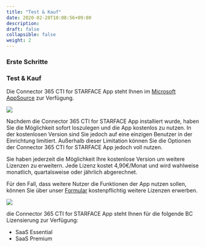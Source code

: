 ```yaml
---
title: "Test & Kauf"
date: 2020-02-28T10:08:56+09:00
description: 
draft: false
collapsible: false
weight: 2
---
```

### Erste Schritte

### Test & Kauf

Die Connector 365 CTI for STARFACE App steht Ihnen im [Microsoft AppSource](https://appsource.microsoft.com/de-de/product/dynamics-365-business-central/pubid.belwaregmbh2%7Caid.connector-365-cti-for-starface%7Cpappid.c2122935-411c-4417-9535-57769feb7e43?tab=overview) zur Verfügung.

![](images/apps/ctiappsourcede.PNG)

Nachdem die Connector 365 CTI for STARFACE App installiert wurde, haben Sie die Möglichkeit sofort loszulegen und die App kostenlos zu nutzen. In der kostenlosen Version sind Sie jedoch auf eine einzigen Benutzer in der Einrichtung limitiert. Außerhalb dieser Limitation können Sie die Optionen der Connector 365 CTI for STARFACE App jedoch voll nutzen.

Sie haben jederzeit die Möglichkeit Ihre kostenlose Version um weitere Lizenzen zu erweitern. Jede Lizenz kostet 4,90€/Monat und wird wahlweise monatlich, quartalsweise oder jährlich abgerechnet.

Für den Fall, dass weitere Nutzer die Funktionen der App nutzen sollen, können Sie über unser [Formular](https://forms.office.com/Pages/ResponsePage.aspx?id=wbg8p1B5wk60E37fEWJ6gK10RbLPyuxOs2bKXXZxm8JUN09ISENTR0ZHUkE5R0k4MVBDUVdSWEZJSS4u) kostenpflichtig weitere Lizenzen erwerben.

![](images/apps/ctiformsde.PNG)
 
die Connector 365 CTI for STARFACE App steht Ihnen für die folgende BC Lizensierung zur Verfügung:

- SaaS Essential
- SaaS Premium


